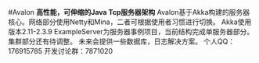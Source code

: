 #Avalon 
**高性能，可伸缩的Java Tcp服务器架构**
Avalon基于Akka构建的服务器核心。网络部分使用Netty和Mina，二者可根据使用者习惯进行切换。
Akka使用版本2.11-2.3.9
ExampleServer为服务器事例项目，当前结构完成单服务器部分。集群部分还有待调整。
未来会提供一些数据库，日志解决方案。
个人QQ：176915785  开发讨论群：7871020